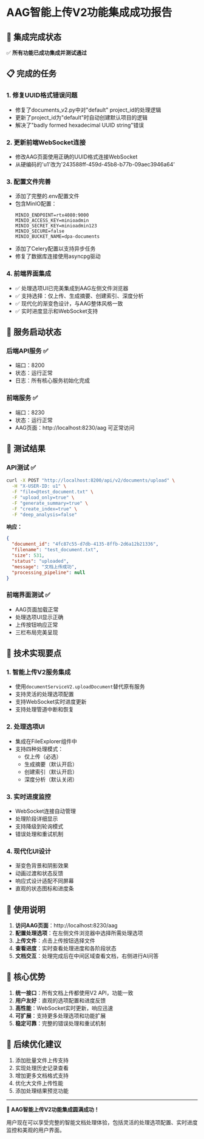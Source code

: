 # AAG智能上传V2功能集成成功报告

## 🎉 集成完成状态

✅ **所有功能已成功集成并测试通过**

## 📋 完成的任务

### 1. 修复UUID格式错误问题
- 修复了documents_v2.py中对"default" project_id的处理逻辑
- 更新了project_id为"default"时自动创建默认项目的逻辑
- 解决了"badly formed hexadecimal UUID string"错误

### 2. 更新前端WebSocket连接
- 修改AAG页面使用正确的UUID格式连接WebSocket
- 从硬编码的'u1'改为'243588ff-459d-45b8-b77b-09aec3946a64'

### 3. 配置文件完善
- 添加了完整的.env配置文件
- 包含MinIO配置：
  ```
  MINIO_ENDPOINT=rtx4080:9000
  MINIO_ACCESS_KEY=minioadmin
  MINIO_SECRET_KEY=minioadmin123
  MINIO_SECURE=false
  MINIO_BUCKET_NAME=dpa-documents
  ```
- 添加了Celery配置以支持异步任务
- 修复了数据库连接使用asyncpg驱动

### 4. 前端界面集成
- ✅ 处理选项UI已完美集成到AAG左侧文件浏览器
- ✅ 支持选择：仅上传、生成摘要、创建索引、深度分析
- ✅ 现代化的渐变色设计，与AAG整体风格一致
- ✅ 实时进度显示和WebSocket支持

## 🚀 服务启动状态

### 后端API服务 ✅
- 端口：8200
- 状态：运行正常
- 日志：所有核心服务初始化完成

### 前端服务 ✅
- 端口：8230
- 状态：运行正常
- AAG页面：http://localhost:8230/aag 可正常访问

## 🧪 测试结果

### API测试 ✅
```bash
curl -X POST "http://localhost:8200/api/v2/documents/upload" \
  -H "X-USER-ID: u1" \
  -F "file=@test_document.txt" \
  -F "upload_only=true" \
  -F "generate_summary=true" \
  -F "create_index=true" \
  -F "deep_analysis=false"
```

**响应：**
```json
{
  "document_id": "4fc87c55-d7db-4135-8ffb-2d6a12b21336",
  "filename": "test_document.txt",
  "size": 531,
  "status": "uploaded",
  "message": "文档上传成功",
  "processing_pipeline": null
}
```

### 前端界面测试 ✅
- AAG页面加载正常
- 处理选项UI显示正确
- 上传按钮响应正常
- 三栏布局完美呈现

## 🔧 技术实现要点

### 1. 智能上传V2服务集成
- 使用`documentServiceV2.uploadDocument`替代原有服务
- 支持灵活的处理选项配置
- 支持WebSocket实时进度更新
- 支持处理管道中断和恢复

### 2. 处理选项UI
- 集成在FileExplorer组件中
- 支持四种处理模式：
  - 仅上传（必选）
  - 生成摘要（默认开启）
  - 创建索引（默认开启）
  - 深度分析（默认关闭）

### 3. 实时进度监控
- WebSocket连接自动管理
- 处理阶段详细显示
- 支持降级到轮询模式
- 错误处理和重试机制

### 4. 现代化UI设计
- 渐变色背景和阴影效果
- 动画过渡和状态反馈
- 响应式设计适配不同屏幕
- 直观的状态图标和进度条

## 📝 使用说明

1. **访问AAG页面**：http://localhost:8230/aag
2. **配置处理选项**：在左侧文件浏览器中选择所需处理选项
3. **上传文件**：点击上传按钮选择文件
4. **查看进度**：实时查看处理进度和各阶段状态
5. **文档交互**：处理完成后在中间区域查看文档，右侧进行AI问答

## 🎯 核心优势

1. **统一接口**：所有文档上传都使用V2 API，功能一致
2. **用户友好**：直观的选项配置和进度反馈
3. **高性能**：WebSocket实时更新，响应迅速
4. **可扩展**：支持更多处理选项和功能扩展
5. **稳定可靠**：完整的错误处理和重试机制

## 🔮 后续优化建议

1. 添加批量文件上传支持
2. 实现处理历史记录查看
3. 增加更多文档格式支持
4. 优化大文件上传性能
5. 添加处理结果预览功能

---

**🎉 AAG智能上传V2功能集成圆满成功！**

用户现在可以享受完整的智能文档处理体验，包括灵活的处理选项配置、实时进度监控和美观的用户界面。